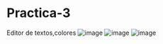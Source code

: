 # Practica-3
Editor de textos,colores
![image](https://user-images.githubusercontent.com/118314930/202587358-63679b2f-e31b-44f7-8253-ce6b7c89ba3a.png)
![image](https://user-images.githubusercontent.com/118314930/202587399-e7dfea0b-e307-4c63-92f1-b002373e3a99.png)
![image](https://user-images.githubusercontent.com/118314930/202587416-6dfedbc8-6935-4391-a971-b1c4a8c2f3db.png)
